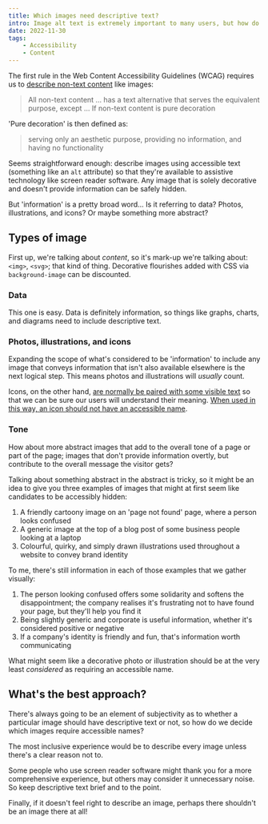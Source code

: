 ```yaml
---
title: Which images need descriptive text?
intro: Image alt text is extremely important to many users, but how do we know which images should be described, and which shouldn't?
date: 2022-11-30
tags:
    - Accessibility
    - Content
---
```



The first rule in the Web Content Accessibility Guidelines (WCAG) requires us to [describe non-text content](https://www.w3.org/TR/WCAG21/#non-text-content) like images:

> All non-text content … has a text alternative that serves the equivalent purpose, except … If non-text content is pure decoration

'Pure decoration' is then defined as:

> serving only an aesthetic purpose, providing no information, and having no functionality

Seems straightforward enough: describe images using accessible text (something like an `alt` attribute) so that they're available to assistive technology like screen reader software. Any image that is solely decorative and doesn't provide information can be safely hidden.

But 'information' is a pretty broad word… Is it referring to data? Photos, illustrations, and icons? Or maybe something more abstract?


## Types of image

First up, we're talking about <i>content</i>, so it's mark-up we're talking about: `<img>`, `<svg>`; that kind of thing. Decorative flourishes added with CSS via `background-image` can be discounted.

### Data

This one is easy. Data is definitely information, so things like graphs, charts, and diagrams need to include descriptive text.

### Photos, illustrations, and icons

Expanding the scope of what's considered to be 'information' to  include any image that conveys information that isn't also available elsewhere is the next logical step. This means photos and illustrations will *usually* count.

Icons, on the other hand, [are normally be paired with some visible text](/blog/what-i-wish-was-in-wcag-prohibit-icon-only-buttons) so that we can be sure our users will understand their meaning. [When used in this way, an icon should not have an accessible name](blog/buttons-with-icons-and-text).

### Tone

How about more abstract images that add to the overall tone of a page or part of the page; images that don't provide information overtly, but contribute to the overall message the visitor gets?

Talking about something abstract in the abstract is tricky, so it might be an idea to give you three examples of images that might at first seem like candidates to be accessibly hidden:

1. A friendly cartoony image on an 'page not found' page, where a person looks confused
2. A generic image at the top of a blog post of some business people looking at a laptop
3. Colourful, quirky, and simply drawn illustrations used throughout a website to convey brand identity

To me, there's still information in each of those examples that we gather visually:

1. The person looking confused offers some solidarity and softens the disappointment; the company realises it's frustrating not to have found your page, but they'll help you find it
2. Being slightly generic and corporate is useful information, whether it's considered positive or negative
3. If a company's identity is friendly and fun, that's information worth communicating

What might seem like a decorative photo or illustration should be at the very least *considered* as requiring an accessible name.


## What's the best approach?

There's always going to be an element of subjectivity as to whether a particular image should have descriptive text or not,  so how do we decide which images require accessible names?

The most inclusive experience would be to describe every image unless there's a clear reason not to.

Some people who use screen reader software might thank you for a more comprehensive experience, but others may consider it unnecessary noise. So keep descriptive text brief and to the point.

Finally, if it doesn't feel right to describe an image, perhaps there shouldn't be an image there at all!
